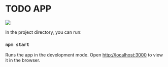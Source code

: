 # TODO APP 

<img src="https://github.com/swaraj961/React-TodoApp/blob/master/demo.png">

In the project directory, you can run:

### `npm start`

Runs the app in the development mode.
Open [http://localhost:3000](http://localhost:3000) to view it in the browser.



